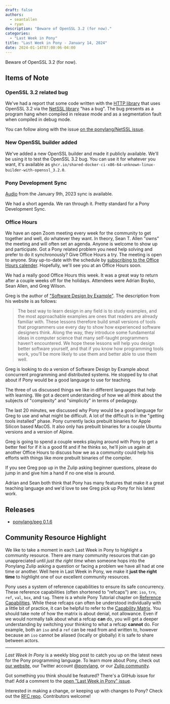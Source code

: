 ```yaml
---
draft: false
authors:
  - seantallen
  - ryan
description: "Beware of OpenSSL 3.2 (for now)."
categories:
  - "Last Week in Pony"
title: "Last Week in Pony - January 14, 2024"
date: 2024-01-14T07:00:06-04:00
---
```


Beware of OpenSSL 3.2 (for now).

<!-- more -->

## Items of Note

### OpenSSL 3.2 related bug

We've had a report that some code written with the [HTTP library](https://github.com/ponylang/http) that uses OpenSSL 3.2 via the [NetSSL library](https://github.com/ponylang/net_ssl) "has a bug". The bug presents as a program hang when compiled in release mode and as a segmentation fault when compiled in debug mode.

You can follow along with the issue [on the ponylang/NetSSL issue](https://github.com/ponylang/net_ssl/issues/105).

### New OpenSSL builder added

We've added a new OpenSSL builder and made it publicly available. We'll be using it to test the OpenSSL 3.2 bug. You can use it for whatever you want, it's
available as `ghcr.io/shared-docker-ci-x86-64-unknown-linux-builder-with-openssl_3.2.0`.

### Pony Development Sync

[Audio](https://vimeo.com/917352073) from the January 9th, 2023 sync is available.

We had a short agenda. We ran through it. Pretty standard for a Pony Development Sync.

### Office Hours

We have an open Zoom meeting every week for the community to get together and well, do whatever they want. In theory, Sean T. Allen "owns" the meeting and will often set an agenda. Anyone is welcome to show up and participate. Got a Pony related problem you need help solving and prefer to do it synchronously? Give Office Hours a try. The meeting is open to anyone. Stay up-to-date with the schedule by [subscribing to the Office Hours calender](https://calendar.google.com/calendar/ical/4465e68ae24131ae00461a40893f2637a2c9ac510e311a44ff78680e2f183ce3%40group.calendar.google.com/public/basic.ics). Hopefully, we'll see you at an Office Hours soon.

We had a really good Office Hours this week. It was a great way to return after a couple weeks off for the holidays. Attendees were Adrian Boyko, Sean Allen, and Greg Wilson.

Greg is the author of ["Software Design by Example"](https://third-bit.com/sdxpy/). The description from his website is as follows:

> The best way to learn design in any field is to study examples, and the most approachable examples are ones that readers are already familiar with. These lessons therefore build small versions of tools that programmers use every day to show how experienced software designers think. Along the way, they introduce some fundamental ideas in computer science that many self-taught programmers haven’t encountered. We hope these lessons will help you design better software yourself, and that if you know how programming tools work, you’ll be more likely to use them and better able to use them well.

Greg is looking to do a version of Software Design by Example about concurrent programming and distributed systems. He stopped by to chat about if Pony would be a good language to use for teaching.

The three of us discussed things we like in different languages that help with learning. We got a decent understanding of how we all think about the subjects of "complexity" and "simplicity" in terms of pedagogy.

The last 20 minutes, we discussed why Pony would be a good language for Greg to use and what might be difficult. A lot of the difficult is in the "getting tools installed" phase. Pony currently lacks prebuilt binaries for Apple Silicon based MacOS. It also only has prebuilt binaries for a couple Ubuntu versions and a version of Alpine.

Greg is going to spend a couple weeks playing around with Pony to get a better feel for if it is a good fit and if he thinks so, he'll join us again at another Office Hours to discuss how we as a community could help his efforts with things like more prebuilt binaries of the compiler.

If you see Greg pop up in the Zulip asking beginner questions, please do jump in and give him a hand if no one else is around.

Adrian and Sean both think that Pony has many features that make it a great teaching language and we'd love to see Greg pick up Pony for his latest work.

## Releases

- [ponylang/peg 0.1.6](https://github.com/ponylang/peg/releases/tag/0.1.6)

## Community Resource Highlight

We like to take a moment in each Last Week in Pony to highlight a community resource. There are many community resources that can go unappreciated until _just the right time_ when someone hops into the Ponylang Zulip asking a question or facing a problem we have all had at one time or another. Well here in Last Week in Pony, we make it **just the right time** to highlight one of our excellent community resources.

Pony uses a system of reference capabilities to ensure its safe concurrency. These reference capabilities (often shortened to "refcaps") are: `iso`, `trn`, `ref`, `val`, `box`, and `tag`. There is a whole Pony Tutorial chapter on [Reference Capabilities](https://tutorial.ponylang.io/reference-capabilities/). While these refcaps can often be understood individually with a little bit of practice, it can be helpful to refer to the [Capability Matrix](https://tutorial.ponylang.io/reference-capabilities/capability-matrix). You should take note of how the matrix is about denial, not allowance. Even if we would normally talk about what a refcap **can** do, you will get a deeper understanding by switching your thinking to what a refcap **cannot** do. For example, both an `iso` and a `ref` can be read from and written to, however because an `iso` cannot be aliased (locally or globally) it is safe to share between actors.

---

_Last Week In Pony_ is a weekly blog post to catch you up on the latest news for the Pony programming language. To learn more about Pony, check out [our website](https://ponylang.io), our Twitter account [@ponylang](https://twitter.com/ponylang), or our [Zulip community](https://ponylang.zulipchat.com).

Got something you think should be featured? There's a GitHub issue for that! Add a comment to the [open "Last Week in Pony" issue](https://github.com/ponylang/ponylang.github.io/issues?q=is%3Aissue+is%3Aopen+label%3Alast-week-in-pony).

Interested in making a change, or keeping up with changes to Pony? Check out the [RFC repo](https://github.com/ponylang/rfcs). Contributors welcome!
